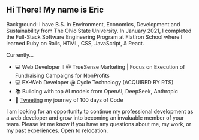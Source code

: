 <h2>Hi There! My name is Eric</h2>
<p>Background: I have B.S. in Environment, Economics, Development and Sustainability from The Ohio State University. In January 2021, I completed the Full-Stack Software Engineering Program at FlatIron School where I learned Ruby on Rails, HTML, CSS, JavaScript, & React.</p>
<p>Currently...</p>
<ul>
  <li>💻 Web Developer II @ TrueSense Marketing | Focus on Execution of Fundraising Campaigns for NonProfits </li>
    <li>💻 EX-Web Developer @ Cycle Technology (ACQUIRED BY RTS) </li>
  <li>📚 Building with top AI models from OpenAI, DeepSeek, Anthropic</li>
  <li>🐥 <a target ="_blank" href="https://twitter.com/ejc_dev"> Tweeting</a> my journey of 100 days of Code</li>
</ul>

<p>
  I am looking for an opportunity to continue my professional development as a web developer and grow into becoming an invaluable member of your team. Please let me know if you have any questions about me, my work, or my past experiences. Open to relocation.
 </p>
